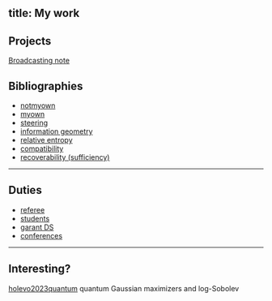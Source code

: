 title: My work
---

## Projects

[Broadcasting note](MISC_broadcasting)





## Bibliographies

* [notmyown](notmyown)
* [myown](myown)    
* [steering](CIT_steering)     
* [information geometry](CIT_infgeo)    
* [relative entropy](CIT_entropy)    
* [compatibility](CIT_compatibility)     
* [recoverability (sufficiency)](CIT_suff)

---

## Duties 

* [referee](referee)
* [students](students)
* [garant DS](DT_garant)   
* [conferences](conferences)

---

## Interesting?

[holevo2023quantum](https://link.springer.com/article/10.1007/s11005-023-01634-6?utm_source=toc&utm_medium=email&utm_campaign=toc_11005_113_1&utm_content=etoc_springer_20230227) quantum Gaussian maximizers and log-Sobolev



